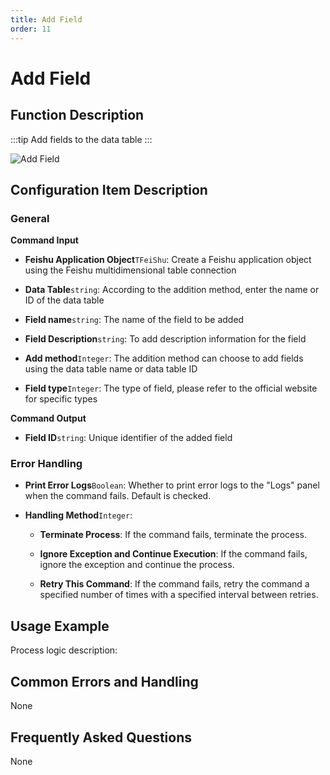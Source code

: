 ```yaml
---
title: Add Field
order: 11
---
```


# Add Field

## Function Description

:::tip 
Add fields to the data table
:::

![Add Field](../../../../assets/Add%20Field_command.png)

## Configuration Item Description

### General

**Command Input**

- **Feishu Application Object**`TFeiShu`: Create a Feishu application object using the Feishu multidimensional table connection

- **Data Table**`string`: According to the addition method, enter the name or ID of the data table

- **Field name**`string`: The name of the field to be added

- **Field Description**`string`: To add description information for the field

- **Add method**`Integer`: The addition method can choose to add fields using the data table name or data table ID

- **Field type**`Integer`: The type of field, please refer to the official website for specific types


**Command Output**

- **Field ID**`string`: Unique identifier of the added field

### Error Handling

- **Print Error Logs**`Boolean`: Whether to print error logs to the "Logs" panel when the command fails. Default is checked. 

- **Handling Method**`Integer`:

    - **Terminate Process**: If the command fails, terminate the process.

    - **Ignore Exception and Continue Execution**: If the command fails, ignore the exception and continue the process.

    - **Retry This Command**: If the command fails, retry the command a specified number of times with a specified interval between retries.

## Usage Example

Process logic description:

## Common Errors and Handling

None

## Frequently Asked Questions

None


